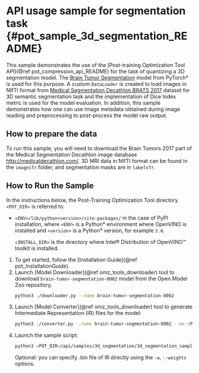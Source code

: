 # API usage sample for segmentation task {#pot_sample_3d_segmentation_README}

This sample demonstrates the use of the [Post-training Optimization Tool API](@ref pot_compression_api_README) for the task of quantizing a 3D segmentation model.
The [Brain Tumor Segmentation](https://github.com/openvinotoolkit/open_model_zoo/blob/master/models/public/brain-tumor-segmentation-0002/brain-tumor-segmentation-0002.md) model from PyTorch* is used for this purpose.
A custom `DataLoader` is created to load images in NIfTI format from [Medical Segmentation Decathlon BRATS 2017](http://medicaldecathlon.com/) dataset for 3D semantic segmentation task 
and the implementation of Dice Index metric is used for the model evaluation. In addition, this sample demonstrates how one can use image metadata obtained during image reading and 
preprocessing to post-process the model raw output.

## How to prepare the data

To run this sample, you will need to download the Brain Tumors 2017 part of the Medical Segmentation Decathlon image database http://medicaldecathlon.com/.
3D MRI data in NIfTI format can be found in the `imagesTr` folder, and segmentation masks are in `labelsTr`.


## How to Run the Sample
In the instructions below, the Post-Training Optimization Tool directory `<POT_DIR>` is referred to:
- `<ENV>/lib/python<version>/site-packages/` in the case of PyPI installation, where `<ENV>` is a Python* 
  environment where OpenVINO is installed and `<version>` is a Python* version, for example `3.6`.

  `<INSTALL_DIR>` is the directory where Intel&reg; Distribution of OpenVINO&trade; toolkit is installed.

1. To get started, follow the [Installation Guide](@ref pot_InstallationGuide).
2. Launch [Model Downloader](@ref omz_tools_downloader) tool to download `brain-tumor-segmentation-0002` model from the Open Model Zoo repository.
   ```sh
   python3 ./downloader.py --name brain-tumor-segmentation-0002
   ```
3. Launch [Model Converter](@ref omz_tools_downloader) tool to generate Intermediate Representation (IR) files for the model:
   ```sh
   python3 ./converter.py --name brain-tumor-segmentation-0002 --mo <PATH_TO_MODEL_OPTIMIZER>/mo.py
   ```
4. Launch the sample script:
   ```sh
   python3 <POT_DIR>/api/samples/3d_segmentation/3d_segmentation_sample.py -m <PATH_TO_IR_XML> -d <BraTS_2017/imagesTr> --mask-dir <BraTS_2017/labelsTr>
   ```
   Optional: you can specify .bin file of IR directly using the `-w`, `--weights` options.
